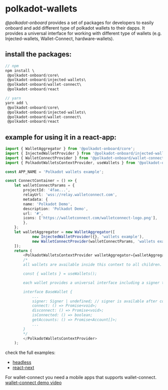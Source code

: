 # polkadot-wallets

_@polkadot-onboard_ provides a set of packages for developers to easily onboard and add different type of polkadot wallets to their dapps. It provides a universal interface for working with different type of wallets (e.g. Injected-wallets, Wallet-Connect, hardware-wallets).

## install the packages:

```ts
// npm
npm install \
 @polkadot-onboard/core\
 @polkadot-onboard/injected-wallets\
 @polkadot-onboard/wallet-connect\
 @polkadot-onboard/react

// yarn
yarn add \
 @polkadot-onboard/core\
 @polkadot-onboard/injected-wallets\
 @polkadot-onboard/wallet-connect\
 @polkadot-onboard/react
```

## example for using it in a react-app:

```ts
import { WalletAggregator } from '@polkadot-onboard/core';
import { InjectedWalletProvider } from '@polkadot-onboard/injected-wallets';
import { WalletConnectProvider } from '@polkadot-onboard/wallet-connect';
import { PolkadotWalletsContextProvider, useWallets } from '@polkadot-onboard/react';

const APP_NAME = 'Polkadot wallets example';

const ConnectContainer = () => {
    let walletConnectParams = {
        projectId: '4fae...',
        relayUrl: 'wss://relay.walletconnect.com',
        metadata: {
        name: 'Polkadot Demo',
        description: 'Polkadot Demo',
        url: '#',
        icons: ['https://walletconnect.com/walletconnect-logo.png'],
        },
    };
    let walletAggregator = new WalletAggregator([
            new InjectedWalletProvider({}, 'wallets example'),
            new WalletConnectProvider(walletConnectParams, 'wallets example')
    ]);
    return (
        <PolkadotWalletsContextProvider walletAggregator={walletAggregator}>
        /*
        all wallets are available inside this context to all children.

        const { wallets } = useWallets();

        each wallet provides a universal interface including a signer that can be used to sign messages and transactions:

        interface BaseWallet {
            ...
            signer: Signer | undefined; // signer is available after connect() is called.
            connect: () => Promise<void>;
            disconnect: () => Promise<void>;
            isConnected: () => boolean;
            getAccounts: () => Promise<Account[]>;
            ...
        }
        */
        </PolkadotWalletsContextProvider>
    );
```

check the full examples:

- [headless](packages/react-demo/)
- [react-next](examples/react-dapp)

For wallet-connect you need a mobile apps that supports wallet-connect.  
[wallet-connect demo video](https://www.youtube.com/watch?v=5YkYi5HWeJQ)
